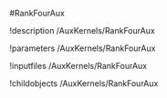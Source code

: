 <!-- MOOSE Object Documentation Stub: Remove this when content is added. -->
#RankFourAux

!description /AuxKernels/RankFourAux

!parameters /AuxKernels/RankFourAux

!inputfiles /AuxKernels/RankFourAux

!childobjects /AuxKernels/RankFourAux
